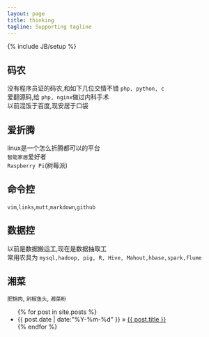 ```yaml
---
layout: page
title: thinking
tagline: Supporting tagline
---
```

{% include JB/setup %}

## 码农
没有程序员证的码农,和如下几位交情不错 `php, python, c`   
爱翻源码,给 `php, nginx`做过内科手术  
以前混饭于百度,现安居于口袋  
## 爱折腾
linux是一个怎么折腾都可以的平台  
`智能家居`爱好者  
`Raspberry Pi`(树莓派)

## 命令控
`vim`,`links`,`mutt`,`markdown`,`github`

## 数据控
以前是数据搬运工,现在是数据抽取工  
常用农具为 `mysql,hadoop, pig, R, Hive, Mahout,hbase,spark,flume`  

## 湘菜
`肥锅肉`, `剁椒鱼头`, `湘菜粉` 


<ul class="posts">
  {% for post in site.posts %}
    <li><span>{{ post.date | date:"%Y-%m-%d" }}</span> &raquo; <a href="{{ BASE_PATH }}{{ post.url }}">{{ post.title }}</a></li>
  {% endfor %}
</ul>


